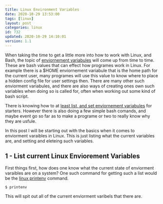 ```yaml
---
title: Linux Environment Variables
date: 2020-10-29 13:53:00
tags: [linux]
layout: post
categories: linux
id: 732
updated: 2020-10-29 14:10:01
version: 1.1
---
```


When taking the time to get a little more into how to work with Linux, and Bash, the topic of [enviornement variabules](https://en.wikipedia.org/wiki/Environment_variable) will come up from time to time. These are bash values that can effect how programes work in Linux. For example there is a $HOME enviornement variabule that is the home path for the current user, many programes will use this value to know where to place a hidden config file for user settings then. There are many other such enviorment variabules, and there are also ways of creating ones own such variables when doing so is called for, often when working out some kind of bash script.

There is knowing how to at [least list, and set enviornement variabules](https://linuxize.com/post/how-to-set-and-list-environment-variables-in-linux/) for starters. However there is also doing a few simple bash comands, and maybe event go so far as to make a programe or two to really know why they are usfule.

In this post I will be starting out with the basics when it comes to enviorment varaibles in Linux. This is just listing what the current variables are, and setting and eleteing such variables.

<!-- more -->

## 1 - List current Linux Enviorement Variables

First things first, how does one know what the current state of enviorment varaibles are on a system? One such command for getting such a list would be the [linux printenv](https://man7.org/linux/man-pages/man1/printenv.1.html) command.

```
$ printenv
```

This will spit out all of the current enviorment varibels that there are.